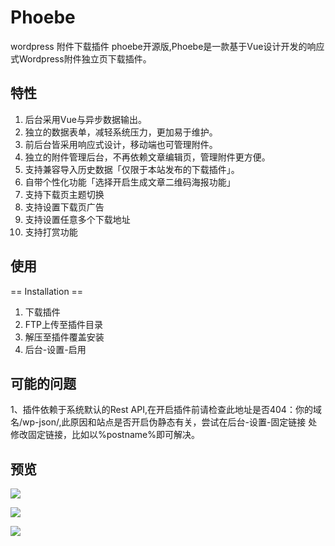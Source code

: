 # Phoebe
wordpress 附件下载插件 phoebe开源版,Phoebe是一款基于Vue设计开发的响应式Wordpress附件独立页下载插件。

## 特性

1. 后台采用Vue与异步数据输出。
2. 独立的数据表单，减轻系统压力，更加易于维护。
3. 前后台皆采用响应式设计，移动端也可管理附件。
4. 独立的附件管理后台，不再依赖文章编辑页，管理附件更方便。
5. 支持兼容导入历史数据「仅限于本站发布的下载插件」。
6. 自带个性化功能「选择开启生成文章二维码海报功能」
7. 支持下载页主题切换
8. 支持设置下载页广告
9. 支持设置任意多个下载地址
10. 支持打赏功能

## 使用
== Installation ==
1. 下载插件
2. FTP上传至插件目录
3. 解压至插件覆盖安装
4. 后台-设置-启用

## 可能的问题

1、插件依赖于系统默认的Rest API,在开启插件前请检查此地址是否404：你的域名/wp-json/,此原因和站点是否开启伪静态有关，尝试在后台-设置-固定链接 处修改固定链接，比如以%postname%即可解决。

## 预览


[![](https://support.lylares.com/static/images/15447bf85b66faea41e3a51e69f298a8.jpg)](https://www.lylares.com/phoebe-for-wordpress-download-plugin-v1-2-5.html "Phoebe插件")

[![](https://support.lylares.com/static/images/c85d89c13de89349997522837abcc9f1.jpg)](https://www.lylares.com/phoebe-for-wordpress-download-plugin-v1-2-5.html "Phoebe插件")

[![](https://support.lylares.com/static/images/00917ad6f0ce3aa0ec8de51789876050.jpg)](https://www.lylares.com/phoebe-for-wordpress-download-plugin-v1-2-5.html "Phoebe插件")


